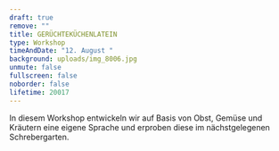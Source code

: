 ```yaml
---
draft: true
remove: ""
title: GERÜCHTEKÜCHENLATEIN
type: Workshop
timeAndDate: "12. August "
background: uploads/img_8006.jpg
unmute: false
fullscreen: false
noborder: false
lifetime: 20017
---
```

In diesem Workshop entwickeln wir auf Basis von Obst, Gemüse und Kräutern eine eigene Sprache und erproben diese im nächstgelegenen Schrebergarten.